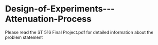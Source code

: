 # Design-of-Experiments---Attenuation-Process

Please read the ST 516 Final Project.pdf for detailed information about the problem statement 
